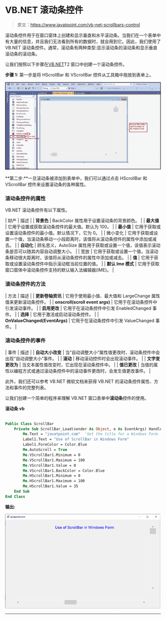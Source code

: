 # VB.NET 滚动条控件

> 原文：<https://www.javatpoint.com/vb-net-scrollbars-control>

滚动条控件用于在窗口窗体上创建和显示垂直和水平滚动条。当我们在一个表单中有大量的信息，并且我们无法看到所有的数据时，就会用到它。因此，我们使用了 VB.NET 滚动条控件。通常，滚动条有两种类型:显示滚动条的滚动条和显示垂直滚动条的滚动条。

让我们按照以下步骤在[VB.NET](https://www.javatpoint.com/vb-net)T2 窗口中创建一个滚动条控件。

**步骤 1:** 第一步是将 HScrollBar 和 VScrollBar 控件从工具箱中拖放到表单上。

![VB.NET ScrollBars Control](img/defe728c793b7dacb0dcc7b3d6c14d53.png)

**第二步:**一旦滚动条被添加到表单中，我们可以通过点击 HScrollBar 和 VScrollBar 控件来设置滚动条的各种属性。

### 滚动条控件的属性

VB.NET 滚动条控件有以下属性。

| 财产 | 描述 |
| **背景色** | BackColor 属性用于设置滚动条的背景颜色。 |
| **最大值** | 它用于设置或获取滚动条控件的最大值。默认为 100。 |
| **最小值** | 它用于获取或设置滚动条控件的最小值。默认情况下，它为 0。 |
| 微小变化 | 它用于获取或设置一个值，当滚动条移动一小段距离时，该值将从滚动条控件的属性中添加或减去。 |
| **自动化** | 顾名思义，AutoSize 属性用于获取或设置一个值，该值表示滚动条是否可以随其内容自动调整大小。 |
| 宽放 | 它用于获取或设置一个值，当滚动条移动很大距离时，该值将从滚动条控件的属性中添加或减去。 |
| **值** | 它用于获取或设置滚动条控件中指示滚动框当前位置的值。 |
| **默认 Ime 模式** | 它用于获取窗口窗体中滚动条控件支持的默认输入法编辑器(IME)。 |

### 滚动条控件的方法

| 方法 | 描述 |
| **更新卷轴资讯** | 它用于使用最小值、最大值和 LargeChange 属性值来更新滚动条控件。 |
| **onscroll(scroll event args)** | 它用于在滚动条控件中引发滚动事件。 |
| **启用更改** | 它用于在滚动条控件中引发 EnabledChanged 事件。 |
| **选择** | 它用于激活或启动滚动条控件。 |
| **OnValueChanged(EventArgs)** | 它用于在滚动条控件中引发 ValueChanged 事件。 |

### 滚动条控件的事件

| 事件 | 描述 |
| **自动大小改变** | 当“自动调整大小”属性值更改时，滚动条控件中会出现“自动调整大小”事件。 |
| **滚动** | 移动滚动控件时会出现滚动事件。 |
| **文字变更改为** | 当文本属性值改变时，它出现在滚动条控件中。 |
| **值已更改** | 当值的属性以编程方式或通过滚动条控件中的滚动事件更改时，会发生值更改事件。 |

此外，我们还可以参考 VB.NET 微软文档来获得 VB.NET 的滚动条控件属性、方法和事件的完整列表。

让我们创建一个简单的程序来理解 VB.NET 窗口表单中**滚动条**控件的使用。

**滚动条 vb**

```vb

Public Class ScrollBar
    Private Sub ScrollBar_Load(sender As Object, e As EventArgs) Handles MyBase.Load
        Me.Text = "javatpoint.com"  'Set the title for a Windows Form
        Label1.Text = "Use of ScrollBar in Windows Form"
        Label1.ForeColor = Color.Blue
        Me.AutoScroll = True
        Me.VScrollBar1.Minimum = 0
        Me.VScrollBar1.Maximum = 100
        Me.VScrollBar1.Value = 0
        Me.VScrollBar1.BackColor = Color.Blue
        Me.HScrollBar1.Minimum = 0
        Me.HScrollBar1.Maximum = 100
        Me.HScrollBar1.Value = 35
    End Sub
End Class

```

**输出:**

![VB.NET ScrollBars Control](img/63c85a360ca6b2ae9b3f978f188889c6.png)

* * *